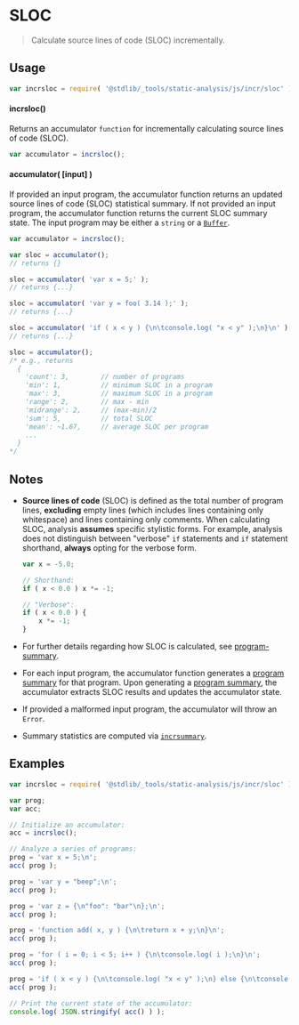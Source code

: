 <!--

@license Apache-2.0

Copyright (c) 2018 The Stdlib Authors.

Licensed under the Apache License, Version 2.0 (the "License");
you may not use this file except in compliance with the License.
You may obtain a copy of the License at

   http://www.apache.org/licenses/LICENSE-2.0

Unless required by applicable law or agreed to in writing, software
distributed under the License is distributed on an "AS IS" BASIS,
WITHOUT WARRANTIES OR CONDITIONS OF ANY KIND, either express or implied.
See the License for the specific language governing permissions and
limitations under the License.

-->

# SLOC

> Calculate source lines of code (SLOC) incrementally.

<!-- Section to include introductory text. Make sure to keep an empty line after the intro `section` element and another before the `/section` close. -->

<section class="intro">

</section>

<!-- /.intro -->

<!-- Package usage documentation. -->

<section class="usage">

## Usage

```javascript
var incrsloc = require( '@stdlib/_tools/static-analysis/js/incr/sloc' );
```

#### incrsloc()

Returns an accumulator `function` for incrementally calculating source lines of code (SLOC).

```javascript
var accumulator = incrsloc();
```

#### accumulator( \[input] )

If provided an input program, the accumulator function returns an updated source lines of code (SLOC) statistical summary. If not provided an input program, the accumulator function returns the current SLOC summary state. The input program may be either a `string` or a [`Buffer`][@stdlib/buffer/ctor].

```javascript
var accumulator = incrsloc();

var sloc = accumulator();
// returns {}

sloc = accumulator( 'var x = 5;' );
// returns {...}

sloc = accumulator( 'var y = foo( 3.14 );' );
// returns {...}

sloc = accumulator( 'if ( x < y ) {\n\tconsole.log( "x < y" );\n}\n' );
// returns {...}

sloc = accumulator();
/* e.g., returns
  {
    'count': 3,        // number of programs
    'min': 1,          // minimum SLOC in a program
    'max': 3,          // maximum SLOC in a program
    'range': 2,        // max - min
    'midrange': 2,     // (max-min)/2
    'sum': 5,          // total SLOC
    'mean': ~1.67,     // average SLOC per program
    ...
  }
*/
```

</section>

<!-- /.usage -->

<!-- Package usage notes. Make sure to keep an empty line after the `section` element and another before the `/section` close. -->

<section class="notes">

## Notes

-   **Source lines of code** (SLOC) is defined as the total number of program lines, **excluding** empty lines (which includes lines containing only whitespace) and lines containing only comments. When calculating SLOC, analysis **assumes** specific stylistic forms. For example, analysis does not distinguish between "verbose" `if` statements and `if` statement shorthand, **always** opting for the verbose form.

    <!-- eslint-disable curly -->

    ```javascript
    var x = -5.0;

    // Shorthand:
    if ( x < 0.0 ) x *= -1;

    // "Verbose":
    if ( x < 0.0 ) {
        x *= -1;
    }
    ```

-   For further details regarding how SLOC is calculated, see [program-summary][@stdlib/_tools/static-analysis/js/program-summary].

-   For each input program, the accumulator function generates a [program summary][@stdlib/_tools/static-analysis/js/program-summary] for that program. Upon generating a [program summary][@stdlib/_tools/static-analysis/js/program-summary], the accumulator extracts SLOC results and updates the accumulator state.

-   If provided a malformed input program, the accumulator will throw an `Error`.

-   Summary statistics are computed via [`incrsummary`][@stdlib/stats/incr/summary].

</section>

<!-- /.notes -->

<!-- Package usage examples. -->

<section class="examples">

## Examples

<!-- eslint no-undef: "error" -->

```javascript
var incrsloc = require( '@stdlib/_tools/static-analysis/js/incr/sloc' );

var prog;
var acc;

// Initialize an accumulator:
acc = incrsloc();

// Analyze a series of programs:
prog = 'var x = 5;\n';
acc( prog );

prog = 'var y = "beep";\n';
acc( prog );

prog = 'var z = {\n"foo": "bar"\n};\n';
acc( prog );

prog = 'function add( x, y ) {\n\treturn x + y;\n}\n';
acc( prog );

prog = 'for ( i = 0; i < 5; i++ ) {\n\tconsole.log( i );\n}\n';
acc( prog );

prog = 'if ( x < y ) {\n\tconsole.log( "x < y" );\n} else {\n\tconsole.log( "x >= y" );\n}\n';
acc( prog );

// Print the current state of the accumulator:
console.log( JSON.stringify( acc() ) );
```

</section>

<!-- /.examples -->

<!-- Section to include cited references. If references are included, add a horizontal rule *before* the section. Make sure to keep an empty line after the `section` element and another before the `/section` close. -->

<section class="references">

</section>

<!-- /.references -->

<!-- Section for all links. Make sure to keep an empty line after the `section` element and another before the `/section` close. -->

<section class="links">

[@stdlib/buffer/ctor]: https://github.com/stdlib-js/stdlib/tree/develop/lib/node_modules/%40stdlib/buffer/ctor

[@stdlib/_tools/static-analysis/js/program-summary]: https://github.com/stdlib-js/stdlib/tree/develop/lib/node_modules/%40stdlib/_tools/static-analysis/js/program-summary

[@stdlib/stats/incr/summary]: https://github.com/stdlib-js/stdlib/tree/develop/lib/node_modules/%40stdlib/stats/incr/summary

</section>

<!-- /.links -->
